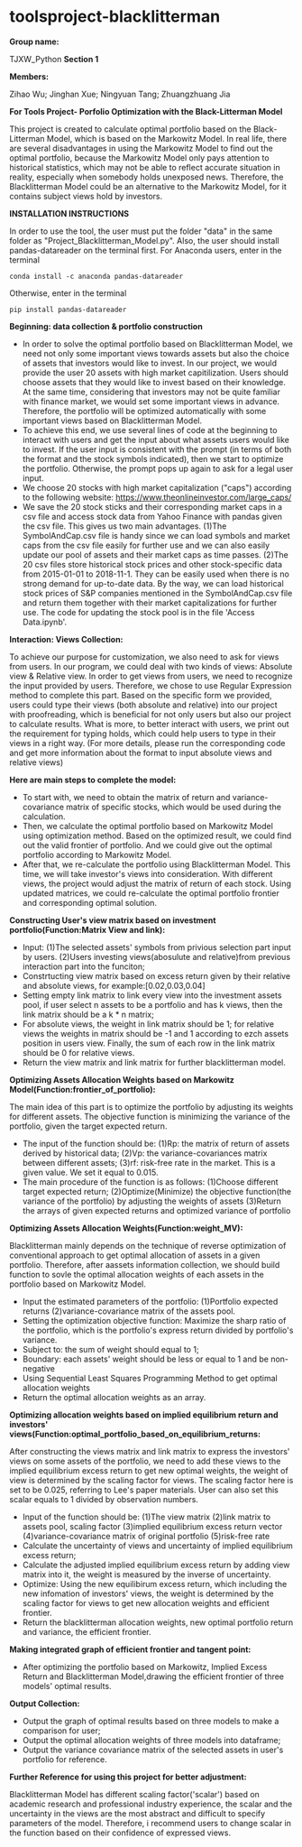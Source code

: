 # toolsproject-blacklitterman

**Group name:** 

TJXW_Python 
**Section 1**

**Members:**

Zihao Wu; Jinghan Xue; Ningyuan Tang; Zhuangzhuang Jia


**For Tools Project- Porfolio Optimization with the Black-Litterman Model**

This project is created to calculate optimal portfolio based on the Black-Litterman Model, which is based on the Markowitz Model. In real life, there are several disadvantages in using the Markowitz Model to find out the optimal portfolio, because the Markowitz Model only pays attention to historical statistics, which may not be able to reflect accurate situation in reality, especially when somebody holds unexposed news. Therefore, the Blacklitterman Model could be an alternative to the Markowitz Model, for it contains subject views hold by investors. 

**INSTALLATION INSTRUCTIONS**

In order to use the tool, the user must put the folder "data" in the same folder as "Project_Blacklitterman_Model.py". Also, the user should install pandas-datareader on the terminal first. For Anaconda users, enter in the terminal

    conda install -c anaconda pandas-datareader
Otherwise, enter in the terminal

    pip install pandas-datareader


**Beginning: data collection & portfolio construction**
- In order to solve the optimal portfolio based on Blacklitterman Model, we need not only some important views towards assets but also the choice of assets that investors would like to invest. In our project, we would provide the user 20 assets with high market capitilization. Users should choose assets that they would like to invest based on their knowledge. At the same time, considering that investors may not be quite familiar with finance market, we would set some important views in advance. Therefore, the portfolio will be optimized automatically with some important views based on Blacklitterman Model. 
- To achieve this end, we use several lines of code at the beginning to interact with users and get the input about what assets users would like to invest. If the user input is consistent with the prompt (in terms of both the format and the stock symbols indicated), then we start to optimize the portfolio. Otherwise, the prompt pops up again to ask for a legal user input.
- We choose 20 stocks with high market capitalization ("caps") according to the following website: https://www.theonlineinvestor.com/large_caps/
- We save the 20 stock sticks and their corresponding market caps in a csv file and access stock data from Yahoo Finance with pandas given the csv file. This gives us two main advantages.
 (1)The SymbolAndCap.csv file is handy since we can load symbols and market caps from the csv file easily for further use and we can also easily update our pool of assets and their market caps as time passes. 
 (2)The 20 csv files store historical stock prices and other stock-specific data from 2015-01-01 to 2018-11-1. They can be easily used when there is no strong demand for up-to-date data. By the way, we can load historical stock prices of S&P companies mentioned in the SymbolAndCap.csv file and return them together with their market capitalizations for further use. The code for updating the stock pool is in the file 'Access Data.ipynb'.

**Interaction: Views Collection:**

To achieve our purpose for customization, we also need to ask for views from users. In our program, we could deal with two kinds of views: Absolute view & Relative view. In order to get views from users, we need to recognize the input provided by users. Therefore, we chose to use Regular Expression method to complete this part. Based on the specific form we provided, users could type their views (both absolute and relative) into our project with proofreading, which is beneficial for not only users but also our project to calculate results. What is more, to better interact with users, we print out the requirement for typing holds, which could help users to type in their views in a right way. (For more details, please run the corresponding code and get more information about the format to input absolute views and relative views)


**Here are main steps to complete the model:**
- To start with, we need to obtain the matrix of return and variance-covariance matrix of specific stocks, which would be used during the calculation. 
- Then, we calculate the optimal portfolio based on Markowitz Model using optimization method. Based on the optimized result, we could find out the valid frontier of portfolio. And we could give out the optimal portfolio according to Markowitz Model. 
- After that, we re-calculate the portfolio using Blacklitterman Model. This time, we will take investor's views into consideration. With different views, the project would adjust the matrix of return of each stock. Using updated matrices, we could re-calculate the optimal portfolio frontier and corresponding optimal solution. 


**Constructing User's view matrix based on investment portfolio(Function:Matrix View and link):**
- Input:
  (1)The selected assets' symbols from privious selection part input by users.
  (2)Users investing views(abosulute and relative)from previous interaction part into the funciton;
- Constrtucting view matrix based on excess return given by their relative and absolute views, for example:[0.02,0.03,0.04]
- Setting empty link matrix to link every view into the investment assets pool, if user select n assets to be a portfolio and has k views, then the link matrix should be a k * n matrix; 
- For absolute views, the weight in link matrix should be 1; for relative views the weights in matrix should be -1 and 1 according to ezch assets position in users view. Finally, the sum of each row in the link matrix should be 0 for relative views.
- Return the view matrix and link matrix for further blacklitterman model.


**Optimizing Assets Allocation Weights based on Markowitz Model(Function:frontier_of_portfolio):**

The main idea of this part is to optimize the portfolio by adjusting its weights for different assets. The objective function is minimizing the variance of the portfolio, given the target expected return. 
- The input of the function should be: 
  (1)Rp: the matrix of return of assets derived by historical data;
  (2)Vp: the variance-covariances matrix between different assets;
  (3)rf: risk-free rate in the market. This is a given value. We set it equal to 0.015.
- The main procedure of the function is as follows:
  (1)Choose different target expected return; 
  (2)Optimize(Minimize) the objective function(the variance of the portfolio) by adjusting the weights of assets
  (3)Return the arrays of given expected returns and optimized variance of portfolio


**Optimizing Assets Allocation Weights(Function:weight_MV):**

Blacklitterman mainly depends on the technique of reverse optimization of conventional approach to get optimal allocation of assets in a given portfolio. Therefore, after aassets information collection, we should build function to sovle the optimal allocation weights of each assets in the portfolio based on Markowitz Model.
- Input the estimated parameters of the portfolio:
  (1)Portfolio expected returns
  (2)variance-covariance matrix of the assets pool.
- Setting the optimization objective function:
  Maximize the sharp ratio of the portfolio, which is the portfolio's express return divided by portfolio's variance.
- Subject to: the sum of weight should equal to 1; 
- Boundary: each assets' weight should be less or equal to 1 and be non-negative
- Using Sequential Least Squares Programming Method to get optimal allocation weights 
- Return the optimal allocation weights as an array.


**Optimizing allocation weights based on implied equilibrium return and investors' views(Function:optimal_portfolio_based_on_equilibrium_returns:**

After constructing the views matrix and link matrix to express the investors' views on some assets of the portfolio, we need to add these views to the implied equilibrium excess return to get new optimal weights, the weight of view is determined by the scaling factor for views. The scaling factor here is set to be 0.025, referring to Lee's paper materials. User can also set this scalar equals to 1 divided by observation numbers.
- Input of the function should be:
  (1)The view matrix
  (2)link matrix to assets pool, scaling factor
  (3)implied equilibrium excess return vector
  (4)variance-covariance matrix of original portfolio
  (5)risk-free rate
- Calculate the uncertainty of views and uncertainty of implied equilibrium excess return;
- Calculate the adjusted implied equilibrium excess return by adding view matrix into it, the weight is measured by the inverse of uncertainty.
- Optimize: Using the new equilibirum excess return, which including the new infomation of investors' views, the weight is determined by the scaling factor for views to get new allocation weights and efficient frontier.
- Return the blacklitterman allocation weights, new optimal portfolio return and variance, the efficient frontier.


**Making integrated graph of efficient frontier and tangent point:**
- After optimizing the portfolio based on Markowitz, Implied Excess Return and Blacklitterman Model,drawing the efficient frontier of three models' optimal results.


**Output Collection:**
- Output the graph of optimal results based on three models to make a comparison for user;
- Output the optimal allocation weights of three models into dataframe;
- Output the variance covariance matrix of the selected assets in user's portfolio for reference.


**Further Reference for using this project for better adjustment:**

Blacklitterman Model has different scaling factor('scalar') based on academic research and professional industry experience, the scalar and the uncertainty in the views are the most abstract and difficult to specify parameters of the model. Therefore, i recommend users to change scalar in the function based on their confidence of expressed views.

